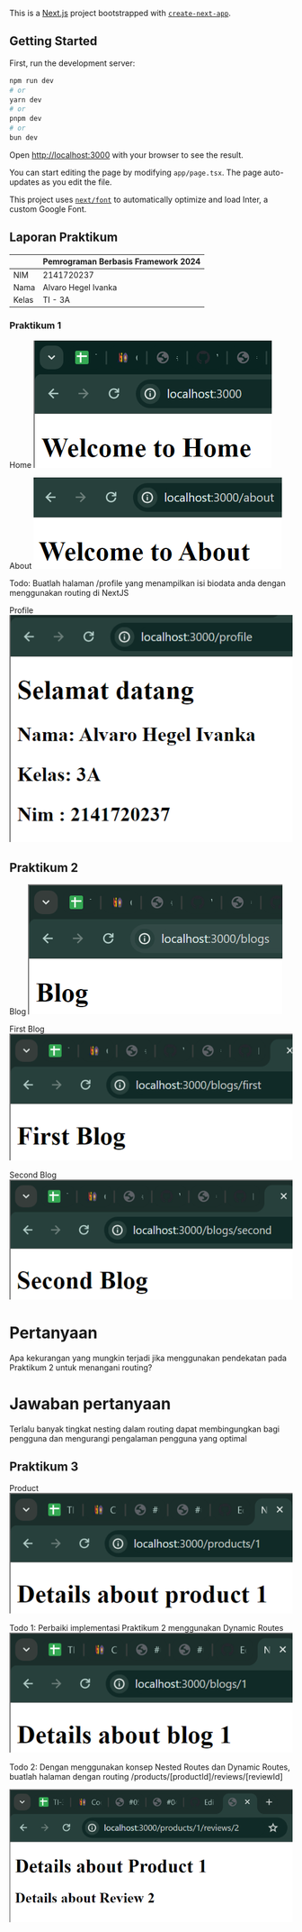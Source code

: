 This is a [Next.js](https://nextjs.org/) project bootstrapped with [`create-next-app`](https://github.com/vercel/next.js/tree/canary/packages/create-next-app).

## Getting Started

First, run the development server:

```bash
npm run dev
# or
yarn dev
# or
pnpm dev
# or
bun dev
```

Open [http://localhost:3000](http://localhost:3000) with your browser to see the result.

You can start editing the page by modifying `app/page.tsx`. The page auto-updates as you edit the file.

This project uses [`next/font`](https://nextjs.org/docs/basic-features/font-optimization) to automatically optimize and load Inter, a custom Google Font.

## Laporan Praktikum

|  | Pemrograman Berbasis Framework 2024 |
|--|--|
| NIM |  2141720237|
| Nama |  Alvaro Hegel Ivanka |
| Kelas | TI - 3A |


### Praktikum 1

Home
![Screenshot](asset/01.png)

About
![Screenshot](asset/02.png)

Todo: Buatlah halaman /profile yang menampilkan isi biodata anda dengan menggunakan routing di NextJS

Profile
![Screenshot](asset/03.png)

## Praktikum 2

Blog
![Screenshot](asset/04.png)

First Blog 
![Screenshot](asset/05.png)

Second Blog 
![Screenshot](asset/06.png)

# Pertanyaan 
Apa kekurangan yang mungkin terjadi jika menggunakan pendekatan pada Praktikum 2 untuk menangani routing?

# Jawaban pertanyaan
Terlalu banyak tingkat nesting dalam routing dapat membingungkan bagi pengguna dan mengurangi pengalaman pengguna yang optimal

## Praktikum 3

Product
![Screenshot](asset/07.png)

Todo 1: Perbaiki implementasi Praktikum 2 menggunakan Dynamic Routes
![Screenshot](asset/08.png)

Todo 2: Dengan menggunakan konsep Nested Routes dan Dynamic Routes, buatlah halaman dengan routing /products/[productId]/reviews/[reviewId]

![Screenshot](asset/09.png)
